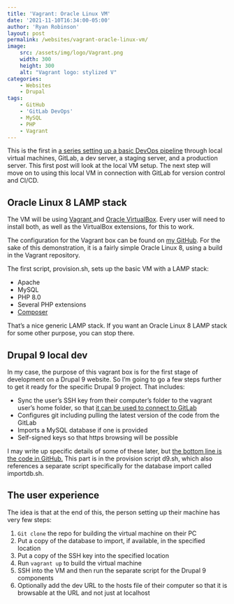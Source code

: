 ```yaml
---
title: 'Vagrant: Oracle Linux VM'
date: '2021-11-10T16:34:00-05:00'
author: 'Ryan Robinson'
layout: post
permalink: /websites/vagrant-oracle-linux-vm/
image: 
    src: /assets/img/logo/Vagrant.png
    width: 300
    height: 300
    alt: "Vagrant logo: stylized V"
categories:
    - Websites
    - Drupal
tags:
    - GitHub
    - 'GitLab DevOps'
    - MySQL
    - PHP
    - Vagrant
---
```


This is the first in [a series setting up a basic DevOps pipeline](/tags/gitlab-devops/) through local virtual machines, GitLab, a dev server, a staging server, and a production server. This first post will look at the local VM setup. The next step will move on to using this local VM in connection with GitLab for version control and CI/CD.

## Oracle Linux 8 LAMP stack

The VM will be using [Vagrant ](https://www.vagrantup.com/)and [Oracle VirtualBox](https://www.virtualbox.org/). Every user will need to install both, as well as the VirtualBox extensions, for this to work.

The configuration for the Vagrant box can be found on [my GitHub](https://github.com/ryan-l-robinson). For the sake of this demonstration, it is a fairly simple Oracle Linux 8, using a build in the Vagrant repository.

The first script, provision.sh, sets up the basic VM with a LAMP stack:

- Apache
- MySQL
- PHP 8.0
- Several PHP extensions
- [Composer](https://getcomposer.org/)

That’s a nice generic LAMP stack. If you want an Oracle Linux 8 LAMP stack for some other purpose, you can stop there.

## Drupal 9 local dev

In my case, the purpose of this vagrant box is for the first stage of development on a Drupal 9 website. So I’m going to go a few steps further to get it ready for the specific Drupal 9 project. That includes:

- Sync the user’s SSH key from their computer’s folder to the vagrant user’s home folder, so that [it can be used to connect to GitLab](/websites/my-web-development-workflow/)
- Configures git including pulling the latest version of the code from the GitLab
- Imports a MySQL database if one is provided
- Self-signed keys so that https browsing will be possible

I may write up specific details of some of these later, but [the bottom line is the code in GitHub.](https://github.com/ryan-l-robinson/Oracle-Linux-LAMP) This part is in the provision script d9.sh, which also references a separate script specifically for the database import called importdb.sh.

## The user experience

The idea is that at the end of this, the person setting up their machine has very few steps:

1. `Git clone` the repo for building the virtual machine on their PC
2. Put a copy of the database to import, if available, in the specified location
3. Put a copy of the SSH key into the specified location
4. Run `vagrant up` to build the virtual machine
5. SSH into the VM and then run the separate script for the Drupal 9 components
6. Optionally add the dev URL to the hosts file of their computer so that it is browsable at the URL and not just at localhost

